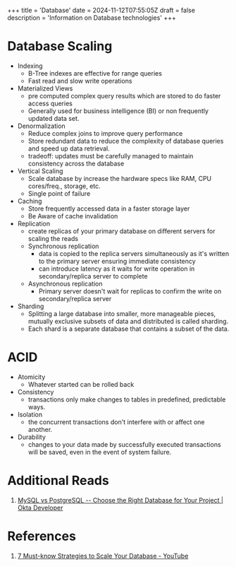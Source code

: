 +++
title = 'Database'
date = 2024-11-12T07:55:05Z
draft = false
description = 'Information on Database technologies'
+++

# Database Scaling

- Indexing
    - B-Tree indexes are effective for range queries
    - Fast read and slow write operations
- Materialized Views
    - pre computed complex query results which are stored to do faster access queries
    - Generally used for business intelligence (BI) or non frequently updated data set.
- Denormalization
    - Reduce complex joins to improve query performance
    - Store redundant data to reduce the complexity of database queries and speed up data retrieval.
    - tradeoff: updates must be carefully managed to maintain consistency across the database
- Vertical Scaling
    - Scale database by increase the hardware specs like RAM, CPU cores/freq., storage, etc.
    - Single point of failure
- Caching
    - Store frequently accessed data in a faster storage layer
    - Be Aware of cache invalidation
- Replication
    - create replicas of your primary database on different servers for scaling the reads
    - Synchronous replication
        - data is copied to the replica servers simultaneously as it's written to the primary server ensuring immediate consistency
        - can introduce latency as it waits for write operation in secondary/replica server to complete
    - Asynchronous replication
        - Primary server doesn't wait for replicas to confirm the write on secondary/replica server
- Sharding
    - Splitting a large database into smaller, more manageable pieces, mutually exclusive subsets of data and distributed is called sharding.
    - Each shard is a separate database that contains a subset of the data.

# ACID

- Atomicity
    - Whatever started can be rolled back
- Consistency
    -  transactions only make changes to tables in predefined, predictable ways.
- Isolation
    -  the concurrent transactions don't interfere with or affect one another.
- Durability
    -  changes to your data made by successfully executed transactions will be saved, even in the event of system failure.

# Additional Reads

1. [MySQL vs PostgreSQL -- Choose the Right Database for Your Project | Okta Developer](https://developer.okta.com/blog/2019/07/19/mysql-vs-postgres)

# References

1. [7 Must-know Strategies to Scale Your Database - YouTube](https://www.youtube.com/watch?v=_1IKwnbscQU)
